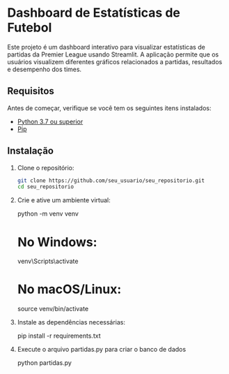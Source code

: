 # Dashboard de Estatísticas de Futebol

Este projeto é um dashboard interativo para visualizar estatísticas de partidas da Premier League usando Streamlit. A aplicação permite que os usuários visualizem diferentes gráficos relacionados a partidas, resultados e desempenho dos times.

## Requisitos

Antes de começar, verifique se você tem os seguintes itens instalados:

- [Python 3.7 ou superior](https://www.python.org/downloads/)
- [Pip](https://pip.pypa.io/en/stable/)

## Instalação

1. Clone o repositório:

    ```bash
    git clone https://github.com/seu_usuario/seu_repositorio.git
    cd seu_repositorio

2. Crie e ative um ambiente virtual:

    python -m venv venv
    # No Windows:
    venv\Scripts\activate
    # No macOS/Linux:
    source venv/bin/activate

3. Instale as dependências necessárias:
    
    pip install -r requirements.txt

4. Execute o arquivo partidas.py para criar o banco de dados

    python partidas.py

